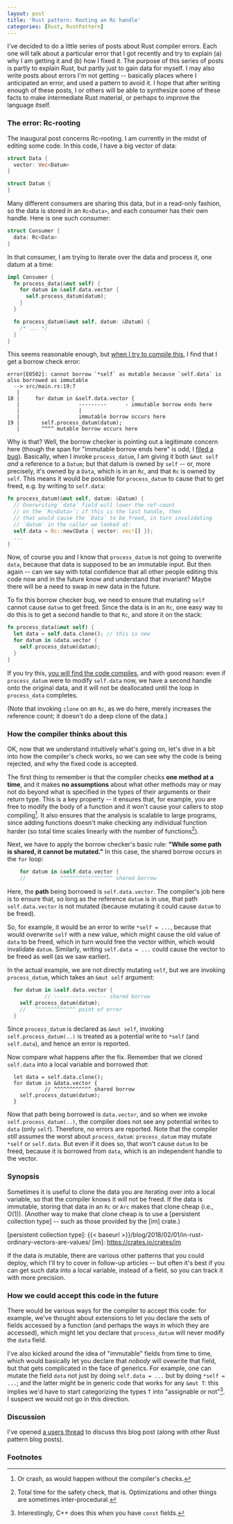 ```yaml
---
layout: post
title: 'Rust pattern: Rooting an Rc handle'
categories: [Rust, RustPattern]
---
```


I've decided to do a little series of posts about Rust compiler
errors. Each one will talk about a particular error that I got
recently and try to explain (a) why I am getting it and (b) how I
fixed it. The purpose of this series of posts is partly to explain
Rust, but partly just to gain data for myself. I may also write posts
about errors I'm not getting -- basically places where I anticipated
an error, and used a pattern to avoid it. I hope that after writing
enough of these posts, I or others will be able to synthesize some of
these facts to make intermediate Rust material, or perhaps to improve
the language itself.

### The error: Rc-rooting

The inaugural post concerns Rc-rooting. I am currently in the midst of
editing some code. In this code, I have a big vector of data:

```rust
struct Data {
  vector: Vec<Datum>
}

struct Datum {
}
```

Many different consumers are sharing this data, but in a read-only
fashion, so the data is stored in an `Rc<Data>`, and each consumer has
their own handle. Here is one such consumer:

```rust
struct Consumer {
  data: Rc<Data>
}
```

In that consumer, I am trying to iterate over the data and process it,
one datum at a time:

```rust
impl Consumer {
  fn process_data(&mut self) {
    for datum in &self.data.vector {
      self.process_datum(datum);
    }
  }

  fn process_datum(&mut self, datum: &Datum) {
    /* ... */
  } 
}
```

This seems reasonable enough, but [when I try to compile
this](https://play.rust-lang.org/?gist=e69482ca8f539f0353b0a7da5aa08b5f&version=stable),
I find that I get a borrow check error:

```
error[E0502]: cannot borrow `*self` as mutable because `self.data` is also borrowed as immutable
  --> src/main.rs:19:7
   |
18 |     for datum in &self.data.vector {
   |                   ---------      - immutable borrow ends here
   |                   |
   |                   immutable borrow occurs here
19 |       self.process_datum(datum);
   |       ^^^^ mutable borrow occurs here
```

Why is that? Well, the borrow checker is pointing out a legitimate
concern here (though the span for "immutable borrow ends here" is odd,
I [filed a
bug](https://github.com/rust-lang/rust/issues/49756)). Basically, when
I invoke `process_datum`, I am giving it both `&mut self` *and* a
reference to a `Datum`; but that datum is owned by `self` -- or, more
precisely, it's owned by a `Data`, which is in an `Rc`, and that `Rc`
is owned by `self`. This means it would be possible for
`process_datum` to cause that to get freed, e.g. by writing to `self.data`:

```rust
fn process_datum(&mut self, datum: &Datum) {
  // Overwriting `data` field will lower the ref-count
  // on the `Rc<Data>`; if this is the last handle, then
  // that would cause the `Data` to be freed, in turn invalidating
  // `datum` in the caller we looked at:
  self.data = Rc::new(Data { vector: vec![] });
  ...
}
```

Now, of course you and I know that `process_datum` is not going to
overwrite `data`, because that data is supposed to be an immutable
input. But then again -- can we say with total confidence that all
other people editing this code now and in the future know and
understand that invariant? Maybe there will be a need to swap in new
data in the future.

To fix this borrow checker bug, we need to ensure that mutating `self`
cannot cause `datum` to get freed. Since the data is in an `Rc`, one
easy way to do this is to get a second handle to that `Rc`, and store
it on the stack:

```rust
fn process_data(&mut self) {
  let data = self.data.clone(); // this is new
  for datum in &data.vector {
    self.process_datum(datum);
  }
}
```

If you try this, [you will find the code
compiles](https://play.rust-lang.org/?gist=30919dcc7f2618050a1389e2c2961341&version=stable),
and with good reason: even if `process_datum` were to modify
`self.data` now, we have a second handle onto the original data, and
it will not be deallocated until the loop in `process_data` completes.

(Note that invoking `clone` on an `Rc`, as we do here, merely
increases the reference count; it doesn't do a deep clone of the
data.)

### How the compiler thinks about this

OK, now that we understand intuitively what's going on, let's dive in
a bit into how the compiler's check works, so we can see why the code
is being rejected, and why the fixed code is accepted.

The first thing to remember is that the compiler checks **one method
at a time**, and it makes **no assumptions** about what other methods
may or may not do beyond what is specified in the types of their
arguments or their return type. This is a key property -- it ensures
that, for example, you are free to modify the body of a function and
it won't cause your callers to stop compiling[^crash]. It also ensures
that the analysis is scalable to large programs, since adding
functions doesn't make checking any individual function harder (so
total time scales linearly with the number of functions[^time]).

[^time]: Total time for the safety check, that is. Optimizations and other things are sometimes inter-procedural.

[^crash]: Or crash, as would happen without the compiler's checks.

Next, we have to apply the borrow checker's basic rule: **"While some
path is shared, it cannot be mutated."** In this case, the shared
borrow occurs in the `for` loop:

```rust
    for datum in &self.data.vector {
    //           ^^^^^^^^^^^^^^^^^ shared borrow
```

Here, the **path** being borrowed is `self.data.vector`. The
compiler's job here is to ensure that, so long as the reference
`datum` is in use, that path `self.data.vector` is not mutated
(because mutating it could cause `datum` to be freed).

So, for example, it would be an error to write `*self = ...`, because
that would overwrite `self` with a new value, which might cause the
old value of `data` to be freed, which in turn would free the vector
within, which would invalidate `datum`. Similarly, writing `self.data
= ...` could cause the vector to be freed as well (as we saw earlier).

In the actual example, we are not directly mutating `self`, but we are
invoking `process_datum`, which takes an `&mut self` argument:

```rust
  for datum in &self.data.vector {
            // ----------------- shared borrow
    self.process_datum(datum);
    //   ^^^^^^^^^^^^^ point of error
  }
```

Since `process_datum` is declared as `&mut self`, invoking
`self.process_datum(..)` is treated as a potential write to `*self`
(and `self.data`), and hence an error is reported.

Now compare what happens after the fix. Remember that we cloned
`self.data` into a local variable and borrowed *that*:

```
  let data = self.data.clone();
  for datum in &data.vector {
            // ^^^^^^^^^^^^ shared borrow
    self.process_datum(datum);
  }
```

Now that path being borrowed is `data.vector`, and so when we invoke
`self.process_datum(..)`, the compiler does not see any potential
writes to `data` (only `self`).  Therefore, no errors are
reported. Note that the compiler *still* assumes the worst about
`process_datum`: `process_datum` may mutate `*self` or
`self.data`. But even if it does so, that won't cause `datum` to be
freed, because it is borrowed from `data`, which is an independent
handle to the vector.

### Synopsis

Sometimes it is useful to clone the data you are iterating over into a
local variable, so that the compiler knows it will not be freed. If
the data is immutable, storing that data in an `Rc` or `Arc` makes
that clone cheap (i.e., O(1)). (Another way to make that clone cheap
is to use a [persistent collection type] -- such as those provided by
the [im] crate.)

[persistent collection type]: {{< baseurl >}}/blog/2018/02/01/in-rust-ordinary-vectors-are-values/
[im]: https://crates.io/crates/im

If the data *is* mutable, there are various other patterns that you
could deploy, which I'll try to cover in follow-up articles -- but
often it's best if you can get such data into a local variable,
instead of a field, so you can track it with more precision.

### How we could accept this code in the future

There would be various ways for the compiler to accept this code: for
example, we've thought about extensions to let you declare the sets of
fields accessed by a function (and perhaps the ways in which they are
accessed), which might let you declare that `process_datum` will never
modify the `data` field.

I've also kicked around the idea of "immutable" fields from time to
time, which would basically let you declare that *nobody* will
ovewrite that field, but that gets complicated in the face of
generics. For example, one can mutate the field `data` not just by
doing `self.data = ...` but by doing `*self = ...`; and the latter
might be in generic code that works for any `&mut T`: this implies
we'd have to start categorizing the types `T` into "assignable or
not"[^cpp]. I suspect we would not go in this direction.

[^cpp]: Interestingly, C++ does this when you have `const` fields.

### Discussion

I've opened [a users
thread](https://users.rust-lang.org/t/blog-post-series-rust-patterns/20080)
to discuss this blog post (along with other Rust pattern blog posts).

### Footnotes

